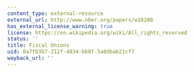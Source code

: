 ```yaml
---
content_type: external-resource
external_url: http://www.nber.org/papers/w18280
has_external_license_warning: true
license: https://en.wikipedia.org/wiki/All_rights_reserved
status: ''
title: Fiscal Unions
uid: 8a7fb3b7-212f-4834-bb8f-5a0dbab21cf7
wayback_url: ''
---
```

